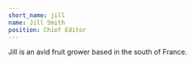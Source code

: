 ```yaml
---
short_name: jill
name: Jill Smith
position: Chief Editor
---
```


Jill is an avid fruit grower based in the south of France.


